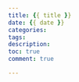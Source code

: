 ```yaml
---
title: {{ title }}
date: {{ date }}
categories: 
tags: 
description:
toc: true 
comment: true

---
```

